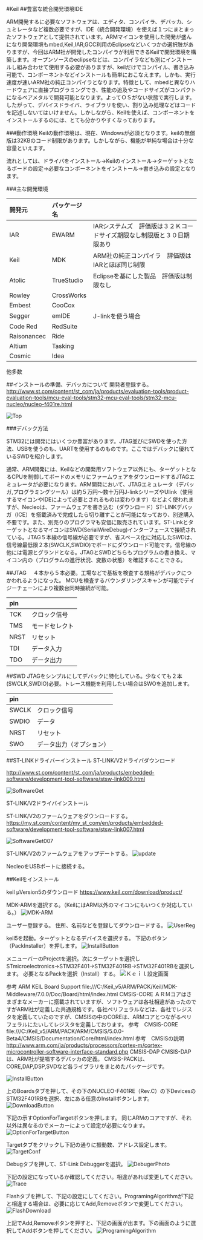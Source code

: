 #Keil
##豊富な統合開発環境IDE

ARM開発するに必要なソフトウェアは、エディタ、コンパイラ、デバッカ、シュミレータなど複数必要ですが、IDE（統合開発環境）を使えば１つにまとまったソフトウェアとして提供されています。ARMマイコンを使用した開発が盛んになり開発環境もmbed,Keil,IAR,GCC利用のEclipseなどいくつかの選択肢がありますが、今回はARM社が開発したコンパイラが利用できるKeilで開発環境を構築します。オープンソースのeclipseなどは、コンパイラなども別にインストールし組み合わせて使用する必要がありますが、keilだけでコンパイル、書き込み可能で、コンポーネントなどインストールも簡単におこなえます。しかも、実行速度が速いARM社の純正コンパイラとなります。特徴として、mbedと異なりハードウェアに直接プログラミングでき、性能の追及やコードサイズがコンパクトになるベアメタルで開発可能となります。よってＯＳがない状態で実行します。したがって、デバイスドライバ、ライブラリを使い、割り込み処理などはコードを記述しないてはいけません。しかしながら、Keilを使えば、コンポーネントをインストールするのには、とても分かりやすくなっております。

###動作環境
Keilの動作環境は、現在、Windowsが必須となります。keilの無償版は32KBのコード制限があります。しかしながら、機能が単純な場合は十分な容量といえます。


流れとしては、ドライバをインストール→Keilのインストール→ターゲットとなるボードの設定→必要なコンポーネントをインストール→書き込みの設定となります。

###主な開発環境

| 開発元 | パッケージ名 | |
|:--|:--|:--|
| IAR | EWARM |IARシステムズ　評価版は３２Ｋコードサイズ期限なし制限版と３０日期限あり|
| Keil | MDK |ARM社の純正コンパイラ　評価版はIARとほぼ同じ制限|
| Atolic | TrueStudio |Eclipseを基にした製品　評価版は制限なし|
| Rowley | CrossWorks ||
| Embest | CooCox ||
| Segger | emIDE |J-linkを使う場合|
| Code Red | RedSuite ||
| Raisonancec | Ride ||
| Altium | Tasking ||
| Cosmic | Idea | |


他多数


##インストールの準備、デバッカについて
開発者登録する。
http://www.st.com/content/st_com/ja/products/evaluation-tools/product-evaluation-tools/mcu-eval-tools/stm32-mcu-eval-tools/stm32-mcu-nucleo/nucleo-f401re.html

![Top](../img/F401Top.png)

###デバック方法

STM32には開発にはいくつか豊富があります。JTAG並びにSWDを使った方法、USBを使うのも、UARTを使用するのものです。ここではデバックに優れているSWDを紹介します。

通常、ARM開発には、Keilなどの開発用ソフトウェア以外にも、ターゲットとなるCPUを制御してボードのメモリにファームウェアをダウンロードするJTAGエミュレータが必要になります。ARM開発において、JTAGエミュレータ（デバッガ,プログラミングツール）は約５万円～数十万円J-linkシリーズやUlink（使用するマイコンやIDEによって必要とされるものは変わります）などよく使われますが、Necleoは、ファームウェアを書き込む（ダウンロード）ST-LINKデバッガ（ICE）を搭載済みで完成したら切り離すことが可能になっており、別途購入不要です。また、別売りのプログラマも安価に販売されています。ST-LinkとターゲットとなるマイコンはSWD(SerialWireDebug)インターフェースで接続されている。JTAG５本線の信号線が必要ですが、省スペース化に対応したSWDは、信号線最低限２本(SWCLK,SWDIO)でボードにダウンロード可能です。信号線の他には電源とグランドとなる。JTAGとSWDどちらもプログラムの書き換え、マイコン内の（プログラムの進行状況、変数の状態）を確認することできる。

##JTAG　
４本から５本必要。工場などで基板を検査する規格がデバックにつかわれるようになった。
MCUを検査するバウンダリングスキャンが可能でデイジーチェーンにより複数台同時接続が可能。

| pin |  |
|:--|:--|
| TCK | クロック信号 |
| TMS | モードセレクト |
| NRST | リセット |
| TDI | データ入力 |
| TDO | データ出力 |

##SWD
JTAGをシンプルにしてデバックに特化している。少なくても２本(SWCLK,SWDIO)必要。トレース機能を利用したい場合はSWOを追加します。

| pin |  |
|:--|:--|
| SWCLK | クロック信号 |
| SWDIO | データ |
| NRST | リセット |
| SWO | データ出力（オプション） |

##ST-LINKドライバーインストール
ST-LINK/V2ドライバダウンロード

http://www.st.com/content/st_com/ja/products/embedded-software/development-tool-software/stsw-link009.html

![SoftwareGet](../img/SoftwareGet009.png)

ST-LINK/V2ドライバインストール

ST-LINK/V2のファームウェアをダウンロードする。
https://my.st.com/content/my_st_com/en/products/embedded-software/development-tool-software/stsw-link007.html


![SoftwareGet007](../img/GETSoftware.png)


ST-LINK/V2のファームウェアをアップデートする。
![update](../img/update.png)

NecleoをUSBポートに接続する。

##Keilをインストール

keil μVersion5のダウンロード
https://www.keil.com/download/product/

MDK-ARMを選択する。（KeilにはARM以外のマイコンにもいつくか対応している。）
![MDK-ARM](../img/MDK-ARM.png)

ユーザー登録する。 住所、名前などを登録してダウンロードする。
![UserReg](../img/userTmp.png)

keil5を起動。ターゲットとなるデバイスを選択する。
下記のボタン（PackInstaller）を押します。
![InstallButton](../img/BoradPackInstall.jpg)

メニューバーのProjectを選択。次にターゲットを選択しSTmicroelectronics→STM32F401→STM32F401RB→STM32F401RBを選択します。
必要となるPackを選択（Install）する。
![Ｋｅｉｌ設定画面](../img/Keil_Soc_Select.jpg)

参考 ARM KEIL Board Support
file:///C:/Keil_v5/ARM/PACK/Keil/MDK-Middleware/7.0.0/Doc/Board/html/index.html
CMSIS-CORE
ＡＲＭコアはさまざまなメーカーに搭載されていますが、ソフトウェアは各社相違があったのですがARM社が定義した共通規格です。各社ペリフェラルなどは、各社でレジスタを定義していたのですが、CMSISの中のCOREは、ARMコアとつながるペリフェラルにたいしてレジスタを定義しております。
参考　CMSIS-CORE
file:///C:/Keil_v5/ARM/PACK/ARM/CMSIS/5.0.0-Beta4/CMSIS/Documentation/Core/html/index.html
参考　CMSISの説明
http://www.arm.com/ja/products/processors/cortex-m/cortex-microcontroller-software-interface-standard.php
CMSIS-DAP
CMSIS-DAPは、ARM社が提唱するデバッカの定義。
CMSIS-PACKは、CORE,DAP,DSP,SVDなど各ライブラリをまとめたパッケージです。

![InstallButton](../img/ManegerInstallButton.png)

上のBoardsタブを押して、その下のNUCLEO-F401RE（Rev.C）の下DevicesのSTM32F401RBを選択、左にある任意のInstallボタンします。
![DownloadButton](../img/BoardDownload.jpg)

下記の示すOptionForTargetボタンを押します。
同じARMのコアですが、それ以外は異なるのでメーカーによって設定が必要になります。
![OptionForTargetButton](../img/OptionForTarget.png)


Targetタブをクリックし下記の通りに振動数、アドレス設定します。
![TargetConf](../img/TargetPhoto.png)


Debugタブを押して、ST-Link Debuggerを選択。
![DebugerPhoto](../img/DebugerPhoto.png)


下記の設定になっているか確認してください。相違があれば変更してください。
![Trace](../img/Trace.png)


Flashタブを押して、下記の設定にしてください。ProgramingAlgorithmが下記と相違する場合は、必要に応じてAdd,Removeボタンで変更してください。
![FlashDownload](../img/FlashDownload.png)


上記でAdd,Removeボタンを押すと、下記の画面が出ます。下の画面のように選択してAddボタンを押してください。
![ProgramingAlgorithm](../img/ProgramingAlgorithm.png)
